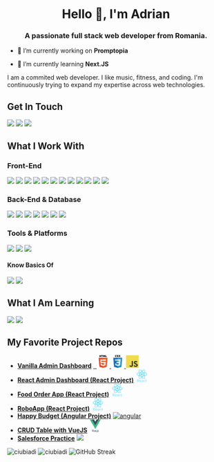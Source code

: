 <h1 align="center" color="white">Hello 👋, I'm Adrian</h1>
<h3 align="center" color="white">A passionate full stack web developer from Romania.</h3>

- 🔭 I’m currently working on **Promptopia**

- 🌱 I’m currently learning **Next.JS**

<!-- # Hello 👋, I'm Adrian.  -->
I am a commited web developer. I like music, fitness, and coding. I'm continuously trying to expand my expertise across web technologies.

## Get In Touch
<a href="mailto:ciubucciu.adrianalbert@gmail.com"><img src="https://img.shields.io/badge/Gmail-D14836?style=for-the-badge&logo=gmail&logoColor=white"></a> <a href="https://www.linkedin.com/in/adrian-albert-ciubucciu/"><img src="https://img.shields.io/badge/LinkedIn-0077B5?style=for-the-badge&logo=linkedin&logoColor=white"></a> <a href="https://www.adrian-ciubu.dev"><img src="https://img.shields.io/badge/portfolio-0A0A0A?style=for-the-badge&logo=dev.to&logoColor=white"></a> 

## What I Work With
### Front-End
<p><img src="https://img.shields.io/badge/HTML5-E34F26?style=for-the-badge&logo=html5&logoColor=white"> <img src="https://img.shields.io/badge/CSS3-1572B6?style=for-the-badge&logo=css3&logoColor=white"> <img src="https://img.shields.io/badge/Sass-CC6699?style=for-the-badge&logo=sass&logoColor=white"> <img src="https://img.shields.io/badge/Bootstrap-563D7C?style=for-the-badge&logo=bootstrap&logoColor=white"> <img src="https://img.shields.io/badge/JavaScript-F7DF1E?style=for-the-badge&logo=javascript&logoColor=black"> <img src="https://img.shields.io/badge/jQuery-0769AD?style=for-the-badge&logo=jquery&logoColor=white"> <img src="https://img.shields.io/badge/React-20232A?style=for-the-badge&logo=react&logoColor=61DAFB"> <img src="https://img.shields.io/badge/Redux-593D88?style=for-the-badge&logo=redux&logoColor=white"> <img src="https://img.shields.io/badge/next.js-000000?style=for-the-badge&logo=nextdotjs&logoColor=white"> <img src="https://img.shields.io/badge/Vue.js-35495E?style=for-the-badge&logo=vue.js&logoColor=4FC08D"> <img src="https://img.shields.io/badge/Angular-DD0031?style=for-the-badge&logo=angular&logoColor=white"> <img src="https://img.shields.io/badge/Salesforce-00A1E0?style=for-the-badge&logo=Salesforce&logoColor=white"></p>

### Back-End & Database
<p><img src="https://img.shields.io/badge/PHP-777BB4?style=for-the-badge&logo=php&logoColor=white"> <img src="https://camo.githubusercontent.com/4124f925b1d15da7ea009d3b6e3c973b81f61e946508d38220738d39e61b88cd/68747470733a2f2f696d672e736869656c64732e696f2f7374617469632f76313f7374796c653d666f722d7468652d6261646765266d6573736167653d4d6167656e746f26636f6c6f723d454536373246266c6f676f3d4d6167656e746f266c6f676f436f6c6f723d464646464646266c6162656c3d"> <img src="https://img.shields.io/badge/Java-ED8B00?style=for-the-badge&logo=openjdk&logoColor=white"> <img src="https://img.shields.io/badge/SQLite-07405E?style=for-the-badge&logo=sqlite&logoColor=white"> <img src="	https://img.shields.io/badge/PostgreSQL-316192?style=for-the-badge&logo=postgresql&logoColor=white"> <img src="https://img.shields.io/badge/MySQL-00000F?style=for-the-badge&logo=mysql&logoColor=white"> <img src="https://img.shields.io/badge/Salesforce-00A1E0?style=for-the-badge&logo=Salesforce&logoColor=white"></p> 

### Tools & Platforms
<p><img src="https://img.shields.io/badge/Microsoft_Azure-0089D6?style=for-the-badge&logo=microsoft-azure&logoColor=whiteL"> <img src="https://img.shields.io/badge/GIT-E44C30?style=for-the-badge&logo=git&logoColor=white"> <img src="https://img.shields.io/badge/Jira-0052CC?style=for-the-badge&logo=Jira&logoColor=white"></p>

#### Know Basics Of
<p><img src="https://img.shields.io/badge/Tailwind_CSS-38B2AC?style=for-the-badge&logo=tailwind-css&logoColor=white"> <img src="https://img.shields.io/badge/Laravel-FF2D20?style=for-the-badge&logo=laravel&logoColor=white"> </p>

## What I Am Learning
<img src="https://img.shields.io/badge/next.js-000000?style=for-the-badge&logo=nextdotjs&logoColor=white"> <img src="https://img.shields.io/badge/MongoDB-4EA94B?style=for-the-badge&logo=mongodb&logoColor=whiteURL"></p> 

## My Favorite Project Repos
<!-- * <a href="https://github.com/ciubiadi/#1">1st Project</a> - 1st Project to present -->
<!-- * <a href="https://github.com/ciubiadi/Games-Tour-App-Angular12">Games Tour App</a> <a href="https://angular.io" target="_blank" rel="noreferrer"><img src="https://angular.io/assets/images/logos/angular/angular.svg" alt="angular" width="40" height="40"/></a>  -->
* <strong><a href="https://github.com/ciubiadi/Vanilla-Admin-Dashboard">Vanilla Admin Dashboard</a></strong> <a href="https://www.w3.org/html/" target="_blank" rel="noreferrer"> &nbsp; <img src="https://raw.githubusercontent.com/devicons/devicon/master/icons/html5/html5-original-wordmark.svg" alt="html5" width="30" height="30"/> </a><a href="https://www.w3schools.com/css/" target="_blank" rel="noreferrer"> <img src="https://raw.githubusercontent.com/devicons/devicon/master/icons/css3/css3-original-wordmark.svg" alt="css3" width="30" height="30"/> </a><a href="https://developer.mozilla.org/en-US/docs/Web/JavaScript" target="_blank" rel="noreferrer"> <img src="https://raw.githubusercontent.com/devicons/devicon/master/icons/javascript/javascript-original.svg" alt="javascript" width="30" height="30"/> </a>
* <strong><a href="https://github.com/ciubiadi/React-Admin-Dashboard">React Admin Dashboard (React Project)</a></strong> <a href="https://reactjs.org/" target="_blank" rel="noreferrer"> <img src="https://raw.githubusercontent.com/devicons/devicon/master/icons/react/react-original-wordmark.svg" alt="react" width="30" height="30"/></a>
* <strong><a href="https://github.com/ciubiadi/My-Learning-Journey/tree/React/Udemy-Complete-Guide/The-Food-Order-App-Project">Food Order App (React Project)</a></strong> <a href="https://reactjs.org/" target="_blank" rel="noreferrer"> <img src="https://raw.githubusercontent.com/devicons/devicon/master/icons/react/react-original-wordmark.svg" alt="react" width="30" height="30"/></a>
* <strong><a href="https://github.com/ciubiadi/RoboApp">RoboApp (React Project)</a></strong> <a href="https://reactjs.org/" target="_blank" rel="noreferrer"> <img src="https://raw.githubusercontent.com/devicons/devicon/master/icons/react/react-original-wordmark.svg" alt="react" width="30" height="30"/></a>
* <strong><a href="https://github.com/ciubiadi/SDA_FinalProject_HappyBudget">Happy Budget (Angular Project)</a></strong> <a href="https://angular.io" target="_blank" rel="noreferrer"><img src="https://angular.io/assets/images/logos/angular/angular.svg" alt="angular" width="30" height="30"/></a>
* <strong><a href="https://github.com/ciubiadi/VueJS_CRUD-Table">CRUD Table with VueJS</a></strong> <a href="https://vuejs.org/" target="_blank" rel="noreferrer"> <img src="https://raw.githubusercontent.com/devicons/devicon/master/icons/vuejs/vuejs-original-wordmark.svg" alt="vuejs" width="30" height="30"/></a>
* <strong><a href="https://github.com/ciubiadi/Salesforce-Portofolio">Salesforce Practice</a></strong>  <a href="https://salesforce.com/" target="_blank" rel="noreferrer"> <img src="https://img.shields.io/badge/Salesforce-00A1E0?style=for-the-badge&logo=Salesforce&logoColor=white"></a>
<div display="inline">
<img width="26.5%" src="https://github-readme-stats.vercel.app/api/top-langs?username=ciubiadi&show_icons=true&locale=en&layout=compact&theme=dark" alt="ciubiadi" />
<img width="35%" src="https://github-readme-stats.vercel.app/api?username=ciubiadi&show_icons=true&locale=en&theme=dark" alt="ciubiadi" />
<img width="37%" src="https://streak-stats.demolab.com?user=ciubiadi&theme=dark" alt="GitHub Streak" />
</div>
